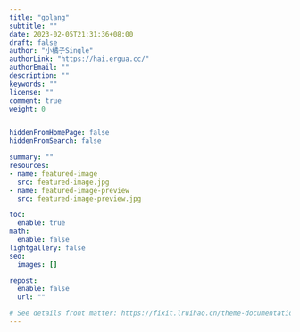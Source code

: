 ```yaml
---
title: "golang"
subtitle: ""
date: 2023-02-05T21:31:36+08:00
draft: false
author: "小橘子Single"
authorLink: "https://hai.ergua.cc/"
authorEmail: ""
description: ""
keywords: ""
license: ""
comment: true
weight: 0


hiddenFromHomePage: false
hiddenFromSearch: false

summary: ""
resources:
- name: featured-image
  src: featured-image.jpg
- name: featured-image-preview
  src: featured-image-preview.jpg

toc:
  enable: true
math:
  enable: false
lightgallery: false
seo:
  images: []

repost:
  enable: false
  url: ""

# See details front matter: https://fixit.lruihao.cn/theme-documentation-content/#front-matter
---
```


